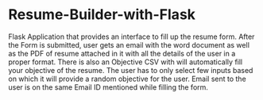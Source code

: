 # Resume-Builder-with-Flask
Flask Application that provides an interface to fill up the resume form. After the Form is submitted, user gets an email with the word document as well as the PDF of resume attached in it with all the details of the user in a proper format. There is also an Objective CSV with will automatically fill your objective of the resume. The user has to only select few inputs based on which it will provide a random objective for the user. Email sent to the user is on the same Email ID mentioned while filling the form.



